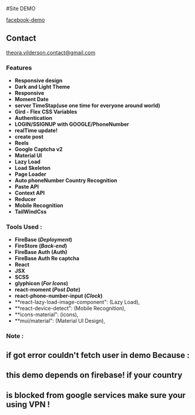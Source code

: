 #Site DEMO

[facebook-demo](https://theora-facebook-surface-clone.web.app/ "facebook")

## Contact

<theora.vilderson.contact@gmail.com>

### Features

- **Responsive design**
- **Dark and Light Theme**
- **Responsive**
- **Moment Date**
- **server TimeStap(use one time for everyone around world)**
- **Gird - Flex CSS Variables**
- **Authentication**
- **LOGIN/SSIGNUP with GOOGLE/PhoneNumber**
- **realTime update!**
- **create post**
- **Reels**
- **Google Captcha v2**
- **Material UI**
- **Lazy Load**
- **Load Skeleton**
- **Page Loader**
- **Auto phoneNumber Country Recognition**
- **Paste API**
- **Context API**
- **Reducer**
- **Mobile Recognition**
- **TailWindCss**

### Tools Used :

- **FireBase (_Deployment_)**
- **FireStore (_Back-end_)**
- **FireBase Auth (Auth)**
- **FireBase Auth Re captcha**
- **React**
- **JSX**
- **SCSS**
- **glyphicon (_For Icons_)**
- **react-moment (_Post Date_)**
- **react-phone-number-input (_Clock_)**
- **react-lazy-load-image-component": (Lazy Load),
- **react-device-detect": (Mobile Recognition),
- **icons-material": (icons),
- **mui/material": (Material UI Design),

### Note :

## **if got error couldn't fetch user in demo Because :**
## this demo depends on firebase! if your country
## is blocked from google services make sure your using VPN ! 
